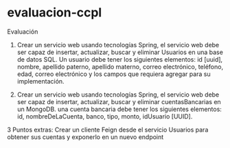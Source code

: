 # evaluacion-ccpl

Evaluación
1. Crear un servicio web usando tecnologías Spring, el servicio web debe ser capaz de insertar, actualizar, buscar y eliminar Usuarios en una base de datos SQL. Un usuario debe tener los siguientes elementos: id [uuid], nombre, apellido paterno, apellido materno, correo electrónico, teléfono, edad, correo electrónico y los campos que requiera agregar para su implementación.


2. Crear un servicio web usando tecnologías Spring, el servicio web debe ser capaz de insertar, actualizar, buscar y eliminar cuentasBancarias en un MongoDB. una cuenta bancaria debe tener los siguientes elementos: id, nombreDeLaCuenta, banco, tipo, monto, idUsuario [UUID].


3
Puntos extras:
Crear un cliente Feign desde el servicio Usuarios para obtener sus cuentas y exponerlo en un nuevo endpoint
